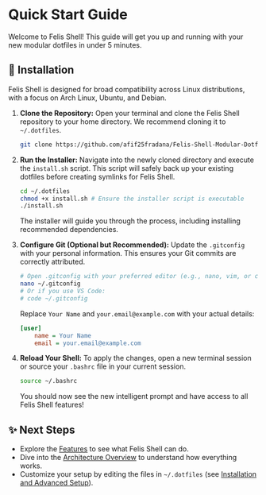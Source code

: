 # Quick Start Guide

Welcome to Felis Shell! This guide will get you up and running with your new modular dotfiles in under 5 minutes.

## 🚀 Installation

Felis Shell is designed for broad compatibility across Linux distributions, with a focus on Arch Linux, Ubuntu, and Debian.

1.  **Clone the Repository:**
    Open your terminal and clone the Felis Shell repository to your home directory. We recommend cloning it to `~/.dotfiles`.

    ```bash
    git clone https://github.com/afif25fradana/Felis-Shell-Modular-Dotfile.git ~/.dotfiles
    ```

2.  **Run the Installer:**
    Navigate into the newly cloned directory and execute the `install.sh` script. This script will safely back up your existing dotfiles before creating symlinks for Felis Shell.

    ```bash
    cd ~/.dotfiles
    chmod +x install.sh # Ensure the installer script is executable
    ./install.sh
    ```

    The installer will guide you through the process, including installing recommended dependencies.

3.  **Configure Git (Optional but Recommended):**
    Update the `.gitconfig` with your personal information. This ensures your Git commits are correctly attributed.

    ```bash
    # Open .gitconfig with your preferred editor (e.g., nano, vim, or code)
    nano ~/.gitconfig
    # Or if you use VS Code:
    # code ~/.gitconfig
    ```
    Replace `Your Name` and `your.email@example.com` with your actual details:
    ```ini
    [user]
        name = Your Name
        email = your.email@example.com
    ```

4.  **Reload Your Shell:**
    To apply the changes, open a new terminal session or source your `.bashrc` file in your current session.

    ```bash
    source ~/.bashrc
    ```

    You should now see the new intelligent prompt and have access to all Felis Shell features!

## ✨ Next Steps

*   Explore the [Features](../README.md#features) to see what Felis Shell can do.
*   Dive into the [Architecture Overview](architecture.md) to understand how everything works.
*   Customize your setup by editing the files in `~/.dotfiles` (see [Installation and Advanced Setup](installation-and-setup.md)).
